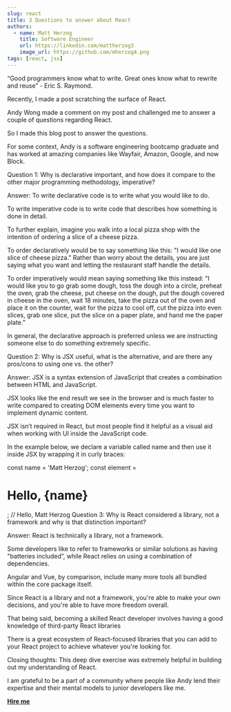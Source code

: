 ```yaml
---
slug: react
title: 3 Questions to answer about React
authors:
  - name: Matt Herzog
    title: Software Engineer
    url: https://linkedin.com/mattherzog3
    image_url: https://github.com/mherzog4.png
tags: [react, jsx]
---
```

“Good programmers know what to write. Great ones know what to rewrite and reuse” - Eric S. Raymond.

Recently, I made a post scratching the surface of React.


Andy Wong made a comment on my post and challenged me to answer a couple of questions regarding React.


So I made this blog post to answer the questions.

For some context, Andy is a software engineering bootcamp graduate and has worked at amazing companies like Wayfair, Amazon, Google, and now Block.


Question 1:
Why is declarative important, and how does it compare to the other major programming methodology, imperative?

Answer:
To write declarative code is to write what you would like to do.

To write imperative code is to write code that describes how something is done in detail.

To further explain, imagine you walk into a local pizza shop with the intention of ordering a slice of a cheese pizza.

To order declaratively would be to say something like this: "I would like one slice of cheese pizza." Rather than worry about the details, you are just saying what you want and letting the restaurant staff handle the details.

To order imperatively would mean saying something like this instead: "I would like you to go grab some dough, toss the dough into a circle, preheat the oven, grab the cheese, put cheese on the dough, put the dough covered in cheese in the oven, wait 18 minutes, take the pizza out of the oven and place it on the counter, wait for the pizza to cool off, cut the pizza into even slices, grab one slice, put the slice on a paper plate, and hand me the paper plate.”

In general, the declarative approach is preferred unless we are instructing someone else to do something extremely specific.

Question 2:
Why is JSX useful, what is the alternative, and are there any pros/cons to using one vs. the other?

Answer:
JSX is a syntax extension of JavaScript that creates a combination between HTML and JavaScript.

JSX looks like the end result we see in the browser and is much faster to write compared to creating DOM elements every time you want to implement dynamic content.

JSX isn’t required in React, but most people find it helpful as a visual aid when working with UI inside the JavaScript code.

In the example below, we declare a variable called name and then use it inside JSX by wrapping it in curly braces:

const name = 'Matt Herzog';
const element = <h1>Hello, {name}</h1>;
// Hello, Matt Herzog
Question 3:
Why is React considered a library, not a framework and why is that distinction important?

Answer:
React is technically a library, not a framework.

Some developers like to refer to frameworks or similar solutions as having "batteries included”, while React relies on using a combination of dependencies.

Angular and Vue, by comparison, include many more tools all bundled within the core package itself.

Since React is a library and not a framework, you're able to make your own decisions, and you're able to have more freedom overall.

That being said, becoming a skilled React developer involves having a good knowledge of third-party React libraries

There is a great ecosystem of React-focused libraries that you can add to your React project to achieve whatever you're looking for.

Closing thoughts:
This deep dive exercise was extremely helpful in building out my understanding of React.

I am grateful to be a part of a community where people like Andy lend their expertise and their mental models to junior developers like me.


<a href="https://calendly.com/mattherzog/business-chat" target="_blank"><b><u>Hire me</u></b></a>

